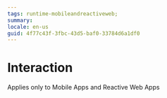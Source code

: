 ```yaml
---
tags: runtime-mobileandreactiveweb;  
summary: 
locale: en-us
guid: 4f77c43f-3fbc-43d5-baf0-33784d6a1df0
---
```


# Interaction

<div class="info" markdown="1">

Applies only to Mobile Apps and Reactive Web Apps

</div>
